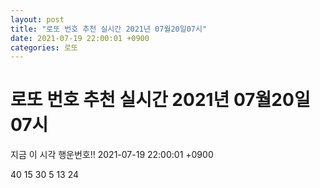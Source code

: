 ```yaml
---
layout: post
title: "로또 번호 추천 실시간 2021년 07월20일07시"
date: 2021-07-19 22:00:01 +0900
categories: 로또
---
```


# 로또 번호 추천 실시간 2021년 07월20일07시

지금 이 시각 행운번호!! 2021-07-19 22:00:01 +0900

 40  15  30  5  13  24 

